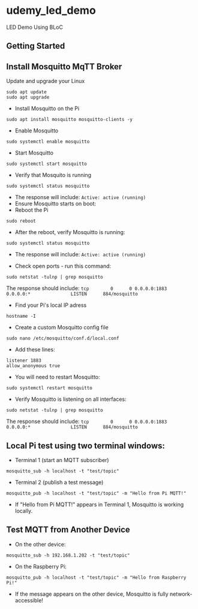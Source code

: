 # udemy_led_demo

LED Demo Using BLoC

## Getting Started

## Install Mosquitto MqTT Broker
Update and upgrade your Linux
```
sudo apt update
sudo apt upgrade
```
- Install Mosquitto on the Pi

```
sudo apt install mosquitto mosquitto-clients -y
```
- Enable Mosquitto
```
sudo systemctl enable mosquitto
```
- Start Mosquitto
```
sudo systemctl start mosquitto
```
- Verify that Mosquito is running
```
sudo systemctl status mosquitto
```
- The response will include: 
``
Active: active (running)
``
- Ensure Mosquitto starts on boot:
- Reboot the Pi
```
sudo reboot
```
- After the reboot, verify Mosquitto is running:
```
sudo systemctl status mosquitto
```
- The response will include: 
``
Active: active (running)
``

- Check open ports - run this command:
```
sudo netstat -tulnp | grep mosquitto

```
The response should include:
``
tcp        0      0 0.0.0.0:1883            0.0.0.0:*               LISTEN      884/mosquitto  
``
- Find your Pi's local  IP adress
```
hostname -I
```
- Create a custom Mosquitto config file
```
sudo nano /etc/mosquitto/conf.d/local.conf
```
- Add these lines:
```
listener 1883
allow_anonymous true
```
- You will need to restart Mosquitto:
```
sudo systemctl restart mosquitto
```
- Verify Mosquitto is listening on all interfaces:
```
sudo netstat -tulnp | grep mosquitto
```
The response should include:
``
tcp        0      0 0.0.0.0:1883            0.0.0.0:*               LISTEN      884/mosquitto  
``

## Local Pi test using two terminal windows:
- Terminal 1 (start an MQTT subscriber)
```
mosquitto_sub -h localhost -t "test/topic"
```
- Terminal 2 (publish a test message)
```
mosquitto_pub -h localhost -t "test/topic" -m "Hello from Pi MQTT!"
```
- If "Hello from Pi MQTT!" appears in Terminal 1, Mosquitto is working locally.

## Test MQTT from Another Device
- On the other device:
```
mosquitto_sub -h 192.168.1.202 -t "test/topic"
```
- On the Raspberry Pi:
```
mosquitto_pub -h localhost -t "test/topic" -m "Hello from Raspberry Pi!"
```
- If the message appears on the other device, Mosquitto is fully network-accessible! 